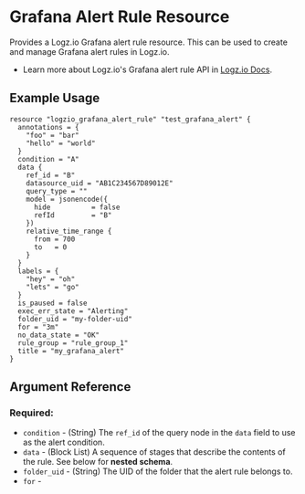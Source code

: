 # Grafana Alert Rule Resource

Provides a Logz.io Grafana alert rule resource. This can be used to create and manage Grafana alert rules in Logz.io.

* Learn more about Logz.io's Grafana alert rule API in [Logz.io Docs](https://docs.logz.io/api/#tag/Grafana-alerting-provisioning).

## Example Usage

```hcl
resource "logzio_grafana_alert_rule" "test_grafana_alert" {
  annotations = {
    "foo" = "bar"
    "hello" = "world"
  }
  condition = "A"
  data {
    ref_id = "B"
    datasource_uid = "AB1C234567D89012E"
    query_type = ""
    model = jsonencode({
      hide          = false
      refId         = "B"
    })
    relative_time_range {
      from = 700
      to   = 0
    }
  }
  labels = {
    "hey" = "oh"
    "lets" = "go"
  }
  is_paused = false
  exec_err_state = "Alerting"
  folder_uid = "my-folder-uid"
  for = "3m"
  no_data_state = "OK"
  rule_group = "rule_group_1"
  title = "my_grafana_alert"
}
```

## Argument Reference

### Required:

* `condition` - (String) The `ref_id` of the query node in the `data` field to use as the alert condition.
* `data` - (Block List) A sequence of stages that describe the contents of the rule. See below for **nested schema**.
* `folder_uid` - (String) The UID of the folder that the alert rule belongs to.
* `for` - 